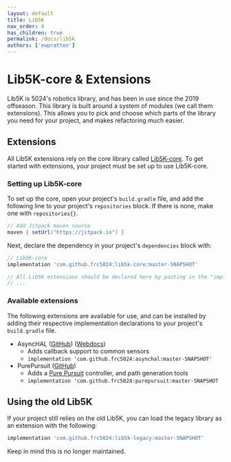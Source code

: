 ```yaml
---
layout: default
title: Lib5K
nav_order: 4
has_children: true
permalink: /docs/lib5k
authors: ['ewpratten']
---
```


# Lib5K-core & Extensions

Lib5K is 5024's robotics library, and has been in use since the 2019 offseason. This library is built around a system of modules (we call them extensions). This allows you to pick and choose which parts of the library you need for your project, and makes refactoring much easier.

## Extensions

All Lib5K extensions rely on the core library called [Lib5K-core](https://github.com/frc5024/lib5k-core/tree/master). To get started with extensions, your project must be set up to use Lib5K-core. 

### Setting up Lib5K-core

To set up the core, open your project's `build.gradle` file, and add the following line to your project's `repositories` block. If there is none, make one with `repositories{}`.

```groovy
// Add Jitpack maven source
maven { setUrl("https://jitpack.io") }
```

Next, declare the dependency in your project's `dependencies` block with:

```groovy
// Lib5K-core
implementation 'com.github.frc5024:lib5k-core:master-SNAPSHOT'

// All Lib5K extensions should be declared here by pasting in the "implementation" line from webdocs
// ...
```

### Available extensions

The following extensions are available for use, and can be installed by adding their respective implementation declarations to your project's `build.gradle` file.

 - AsyncHAL ([GitHub](https://github.com/frc5024/AsyncHAL)) ([Webdocs](https://cs.5024.ca/webdocs/docs/libraries/asynchal))
   - Adds callback support to common sensors
   - `implementation 'com.github.frc5024:asynchal:master-SNAPSHOT'`
 - PurePursuit ([GitHub](https://github.com/frc5024/PurePursuit))
   - Adds a [Pure Pursuit](https://www.ri.cmu.edu/pub_files/pub3/coulter_r_craig_1992_1/coulter_r_craig_1992_1.pdf) controller, and path generation tools
   - `implementation 'com.github.frc5024:purepursuit:master-SNAPSHOT`
  
## Using the old Lib5K

If your project still relies on the old Lib5K, you can load the legacy library as an extension with the following:
```groovy
implementation 'com.github.frc5024:lib5k-legacy:master-SNAPSHOT'
```

Keep in mind this is no longer maintained.